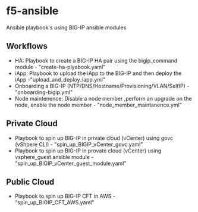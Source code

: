 # f5-ansible
Ansible playbook's using BIG-IP ansible modules

Workflows
---------
- HA: Playbook to create a BIG-IP HA pair using the bigip_command module - "create-ha-plyabook.yaml"
- iApp: Playbook to upload the iApp to the BIG-IP and then deploy the iApp -"upload_and_deploy_iapp.yml"
- Onboarding a BIG-IP (NTP/DNS/Hostname/Provisioning/VLAN/SelfIP) - "onboarding-bigip.yml"
- Node maintenence: Disable a node member ,perform an upgrade on the node, enable the node member - "node_member_maintanence.yml"

Private Cloud
-------------
- Playbook to spin up BIG-IP in private cloud (vCenter) using govc (vShpere CLI) - "spin_up_BIGIP_vCenter_govc.yaml"
- Playbook to spin up BIG-IP in provate cloud (vCenter) using vsphere_guest ansible module - "spin_up_BIGIP_vCenter_guest_module.yaml"

Public Cloud
------------
- Playbook to spin up BIG-IP CFT in AWS - "spin_up_BIGIP_CFT_AWS.yaml"
